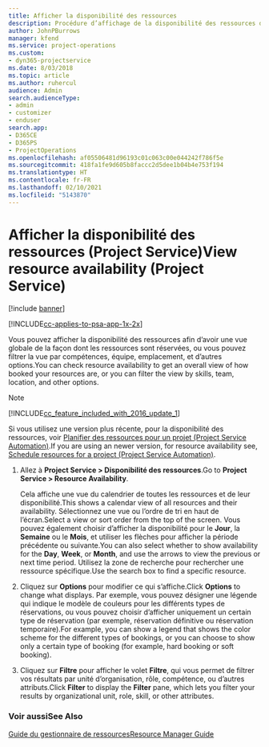 ```yaml
---
title: Afficher la disponibilité des ressources
description: Procédure d’affichage de la disponibilité des ressources dans Project Service
author: JohnPBurrows
manager: kfend
ms.service: project-operations
ms.custom:
- dyn365-projectservice
ms.date: 8/03/2018
ms.topic: article
ms.author: ruhercul
audience: Admin
search.audienceType:
- admin
- customizer
- enduser
search.app:
- D365CE
- D365PS
- ProjectOperations
ms.openlocfilehash: af05506481d96193c01c063c00e044242f786f5e
ms.sourcegitcommit: 418fa1fe9d605b8faccc2d5dee1b04b4e753f194
ms.translationtype: HT
ms.contentlocale: fr-FR
ms.lasthandoff: 02/10/2021
ms.locfileid: "5143870"
---
```

# <a name="view-resource-availability-project-service"></a><span data-ttu-id="b5987-103">Afficher la disponibilité des ressources (Project Service)</span><span class="sxs-lookup"><span data-stu-id="b5987-103">View resource availability (Project Service)</span></span>

[!include [banner](../includes/psa-now-project-operations.md)]

[!INCLUDE[cc-applies-to-psa-app-1x-2x](../includes/cc-applies-to-psa-app-1x-2x.md)]

<span data-ttu-id="b5987-104">Vous pouvez afficher la disponibilité des ressources afin d’avoir une vue globale de la façon dont les ressources sont réservées, ou vous pouvez filtrer la vue par compétences, équipe, emplacement, et d’autres options.</span><span class="sxs-lookup"><span data-stu-id="b5987-104">You can check resource availability to get an overall view of how booked your resources are, or you can filter the view by skills, team, location, and other options.</span></span>  
  
> [!NOTE]
> [!INCLUDE[cc_feature_included_with_2016_update_1](../includes/cc-feature-included-with-2016-update-1.md)]  
> 
>  <span data-ttu-id="b5987-105">Si vous utilisez une version plus récente, pour la disponibilité des ressources, voir [Planifier des ressources pour un projet (Project Service Automation)](../psa/schedule-resources-project.md).</span><span class="sxs-lookup"><span data-stu-id="b5987-105">If you are using an newer version, for resource availability see, [Schedule resources for a project (Project Service Automation)](../psa/schedule-resources-project.md).</span></span>  

1. <span data-ttu-id="b5987-106">Allez à **Project Service > Disponibilité des ressources**.</span><span class="sxs-lookup"><span data-stu-id="b5987-106">Go to **Project Service > Resource Availability**.</span></span>  

    <span data-ttu-id="b5987-107">Cela affiche une vue du calendrier de toutes les ressources et de leur disponibilité.</span><span class="sxs-lookup"><span data-stu-id="b5987-107">This shows a calendar view of all resources and their availability.</span></span> <span data-ttu-id="b5987-108">Sélectionnez une vue ou l’ordre de tri en haut de l’écran.</span><span class="sxs-lookup"><span data-stu-id="b5987-108">Select a view or sort order from the top of the screen.</span></span> <span data-ttu-id="b5987-109">Vous pouvez également choisir d’afficher la disponibilité pour le **Jour**, la **Semaine** ou le **Mois**, et utiliser les flèches pour afficher la période précédente ou suivante.</span><span class="sxs-lookup"><span data-stu-id="b5987-109">You can also select whether to show availability for the **Day**, **Week**, or **Month**, and use the arrows to view the previous or next time period.</span></span> <span data-ttu-id="b5987-110">Utilisez la zone de recherche pour rechercher une ressource spécifique.</span><span class="sxs-lookup"><span data-stu-id="b5987-110">Use the search box to find a specific resource.</span></span>  

2. <span data-ttu-id="b5987-111">Cliquez sur **Options** pour modifier ce qui s’affiche.</span><span class="sxs-lookup"><span data-stu-id="b5987-111">Click **Options** to change what displays.</span></span> <span data-ttu-id="b5987-112">Par exemple, vous pouvez désigner une légende qui indique le modèle de couleurs pour les différents types de réservations, ou vous pouvez choisir d’afficher uniquement un certain type de réservation (par exemple, réservation définitive ou réservation temporaire).</span><span class="sxs-lookup"><span data-stu-id="b5987-112">For example, you can show a legend that shows the color scheme for the different types of bookings, or you can choose to show only a certain type of booking (for example, hard booking or soft booking).</span></span>  

3. <span data-ttu-id="b5987-113">Cliquez sur **Filtre** pour afficher le volet **Filtre**, qui vous permet de filtrer vos résultats par unité d’organisation, rôle, compétence, ou d’autres attributs.</span><span class="sxs-lookup"><span data-stu-id="b5987-113">Click **Filter** to display the **Filter** pane, which lets you filter your results by organizational unit, role, skill, or other attributes.</span></span>  

### <a name="see-also"></a><span data-ttu-id="b5987-114">Voir aussi</span><span class="sxs-lookup"><span data-stu-id="b5987-114">See Also</span></span>  
 [<span data-ttu-id="b5987-115">Guide du gestionnaire de ressources</span><span class="sxs-lookup"><span data-stu-id="b5987-115">Resource Manager Guide</span></span>](../psa/resource-manager-guide.md)
